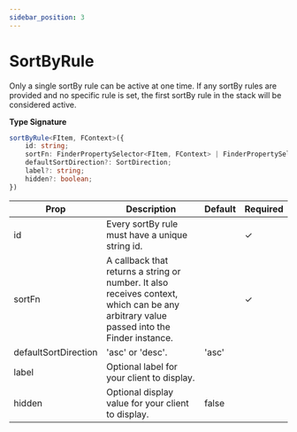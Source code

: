 ```yaml
---
sidebar_position: 3
---
```


# SortByRule

Only a single sortBy rule can be active at one time.
If any sortBy rules are provided and no specific rule is set, the first sortBy rule in the stack will be considered active.

**Type Signature**

```ts
sortByRule<FItem, FContext>({
    id: string;
    sortFn: FinderPropertySelector<FItem, FContext> | FinderPropertySelector<FItem, FContext>[];
    defaultSortDirection?: SortDirection;
    label?: string;
    hidden?: boolean;
})
```

| Prop                 | Description                                                                                                                             | Default | Required |
| -------------------- | --------------------------------------------------------------------------------------------------------------------------------------- | ------- | -------- |
| id                   | Every sortBy rule must have a unique string id.                                                                                         |         | ✓        |
| sortFn               | A callback that returns a string or number. It also receives context, which can be any arbitrary value passed into the Finder instance. |         | ✓        |
| defaultSortDirection | 'asc' or 'desc'.                                                                                                                        | 'asc'   |          |
| label                | Optional label for your client to display.                                                                                              |         |          |
| hidden               | Optional display value for your client to display.                                                                                      | false   |          |
